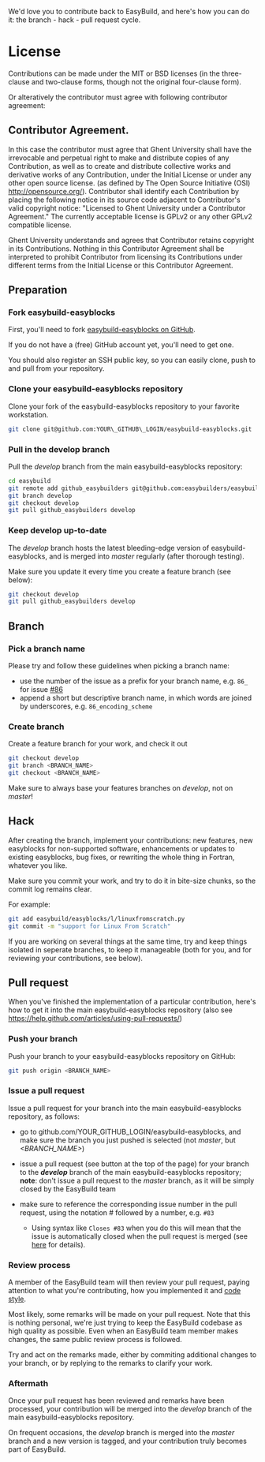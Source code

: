 We'd love you to contribute back to EasyBuild, and here's how you can do it: the branch - hack - pull request cycle.

# License
Contributions can be made under the MIT or 
BSD licenses (in the three-clause and two-clause forms, though not the original four-clause form).

Or alteratively the contributor must agree with following contributor agreement:

## Contributor Agreement.
In this case the contributor must agree that Ghent University shall have the irrevocable and perpetual right to make and 
distribute copies of any Contribution, as well as to create and distribute collective works and derivative works of
any Contribution, under the Initial License or under any other open source license. 
(as defined by The Open Source Initiative (OSI) http://opensource.org/).
Contributor shall identify each Contribution by placing the following notice in its source code adjacent to 
Contributor's valid copyright notice: "Licensed to Ghent University under a Contributor Agreement." 
The currently acceptable license is GPLv2 or any other GPLv2 compatible license.

Ghent University understands and agrees that Contributor retains copyright in its Contributions. 
Nothing in this Contributor Agreement shall be interpreted to prohibit Contributor from licensing its Contributions
under different terms from the Initial License or this Contributor Agreement.

## Preparation

### Fork easybuild-easyblocks

First, you'll need to fork [easybuild-easyblocks on GitHub](https://github.com/easybuilders/easybuild-easyblocks).

If you do not have a (free) GitHub account yet, you'll need to get one.

You should also register an SSH public key, so you can easily clone, push to and pull from your repository.

### Clone your easybuild-easyblocks repository

Clone your fork of the easybuild-easyblocks repository to your favorite workstation. 

```bash
git clone git@github.com:YOUR\_GITHUB\_LOGIN/easybuild-easyblocks.git
```

### Pull in the develop branch

Pull the _develop_ branch from the main easybuild-easyblocks repository:

```bash
cd easybuild
git remote add github_easybuilders git@github.com:easybuilders/easybuild-easyblocks.git
git branch develop
git checkout develop
git pull github_easybuilders develop
```

### Keep develop up-to-date

The _develop_ branch hosts the latest bleeding-edge version of easybuild-easyblocks, and is merged into _master_ regularly (after thorough testing). 

Make sure you update it every time you create a feature branch (see below):

```bash
git checkout develop
git pull github_easybuilders develop
```



## Branch

### Pick a branch name

Please try and follow these guidelines when picking a branch name:
 * use the number of the issue as a prefix for your branch name, e.g. `86_` for issue [#86](https://github.com/easybuilders/easybuild-framework/issues/86)
 * append a short but descriptive branch name, in which words are joined by underscores, e.g. `86_encoding_scheme`

### Create branch

Create a feature branch for your work, and check it out

```bash
git checkout develop
git branch <BRANCH_NAME>
git checkout <BRANCH_NAME>
```

Make sure to always base your features branches on _develop_, not on _master_!

 

## Hack

After creating the branch, implement your contributions: new features, new easyblocks for non-supported software, enhancements or updates to existing easyblocks, bug fixes, or rewriting the whole thing in Fortran, whatever you like.

Make sure you commit your work, and try to do it in bite-size chunks, so the commit log remains clear.

For example:

```bash
git add easybuild/easyblocks/l/linuxfromscratch.py
git commit -m "support for Linux From Scratch"
```

If you are working on several things at the same time, try and keep things isolated in seperate branches, to keep it manageable (both for you, and for reviewing your contributions, see below).



## Pull request

When you've finished the implementation of a particular contribution, here's how to get it into the main easybuild-easyblocks repository (also see https://help.github.com/articles/using-pull-requests/)

### Push your branch

Push your branch to your easybuild-easyblocks repository on GitHub:
 
```bash
git push origin <BRANCH_NAME>
```


### Issue a pull request

Issue a pull request for your branch into the main easybuild-easyblocks repository, as follows:

 * go to github.com/YOUR\_GITHUB\_LOGIN/easybuild-easyblocks, and make sure the branch you just pushed is selected (not _master_, but _<BRANCH_NAME>_)

 * issue a pull request (see button at the top of the page) for your branch to the **_develop_** branch of the main easybuild-easyblocks repository; **note**: don't issue a pull request to the _master_ branch, as it will be simply closed by the EasyBuild team

 * make sure to reference the corresponding issue number in the pull request, using the notation # followed by a number, e.g. `#83`
   * Using syntax like `Closes #83` when you do this will mean that the issue is automatically closed when the pull request is merged (see [here](https://help.github.com/en/github/managing-your-work-on-github/linking-a-pull-request-to-an-issue#linking-a-pull-request-to-an-issue-using-a-keyword) for details).

### Review process

A member of the EasyBuild team will then review your pull request, paying attention to what you're contributing, how you implemented it and [code style](http://easybuild.readthedocs.org/en/latest/Code_style.html).

Most likely, some remarks will be made on your pull request. Note that this is nothing personal, we're just trying to keep the EasyBuild codebase as high quality as possible. Even when an EasyBuild team member makes changes, the same public review process is followed.

Try and act on the remarks made, either by commiting additional changes to your branch, or by replying to the remarks to clarify your work.


### Aftermath

Once your pull request has been reviewed and remarks have been processed, your contribution will be merged into the _develop_ branch of the main easybuild-easyblocks repository.

On frequent occasions, the _develop_ branch is merged into the _master_ branch and a new version is tagged, and your contribution truly becomes part of EasyBuild.
